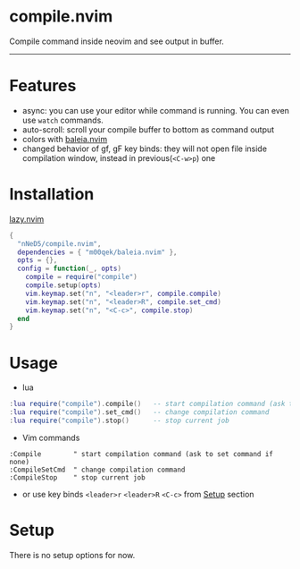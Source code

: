 # compile.nvim

Compile command inside neovim and see output in buffer.

---

# Features

- async: you can use your editor while command is running. You can even use `watch` commands.
- auto-scroll: scroll your compile buffer to bottom as command output
- colors with [baleia.nvim](https://github.com/m00qek/baleia.nvim)
- changed behavior of gf, gF key binds: they will not open file inside compilation window, instead in previous(`<C-w>p`) one

# Installation

[lazy.nvim](https://lazy.folke.io/)
```lua
{
  "nNeD5/compile.nvim",
  dependencies = { "m00qek/baleia.nvim" },
  opts = {},
  config = function(_, opts)
    compile = require("compile")
    compile.setup(opts)
    vim.keymap.set("n", "<leader>r", compile.compile)
    vim.keymap.set("n", "<leader>R", compile.set_cmd)
    vim.keymap.set("n", "<C-c>", compile.stop)
  end
}
```

# Usage

- lua
```lua
:lua require("compile").compile()   -- start compilation command (ask to set command if none)
:lua require("compile").set_cmd()   -- change compilation command
:lua require("compile").stop()      -- stop current job
```
- Vim commands
```vim
:Compile        " start compilation command (ask to set command if none)
:CompileSetCmd  " change compilation command
:CompileStop    " stop current job
```
- or use key binds `<leader>r` `<leader>R` `<C-c>` from [Setup](#setup) section

# Setup

There is no setup options for now.
